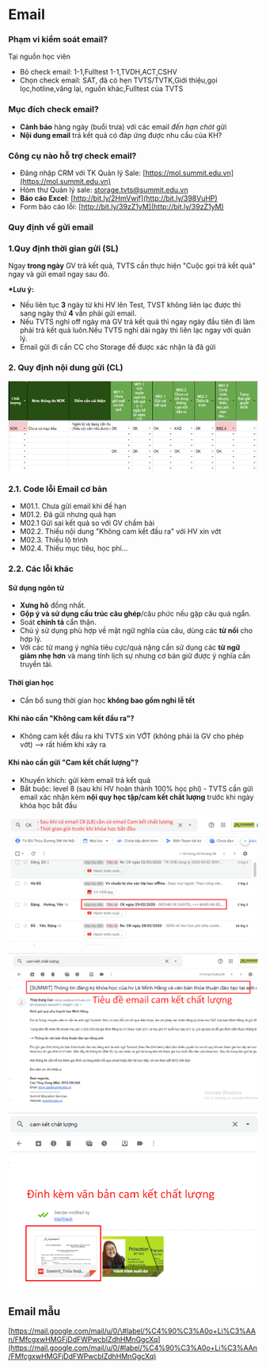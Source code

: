 # Email

### Phạm vi kiểm soát email?

Tại nguồn học viên

* Bỏ check email: 1-1,Fulltest 1-1,TVDH,ACT,CSHV
* Chọn check email: SAT, đã có hẹn TVTS/TVTK,Giới thiệu,gọi lọc,hotline,vãng lại, nguồn khác,Fulltest của TVTS

### Mục đích check email?

* **Cảnh báo** hàng ngày \(buổi trưa\) với các email _đến hạn chót_ gửi
* **Nội dung email** trả kết quả có đáp ứng được nhu cầu của KH?

### Công cụ nào hỗ trợ check email?

* Đăng nhập CRM với TK Quản lý Sale: [https://mol.summit.edu.vn](https://mol.summit.edu.vn)
* Hòm thư Quản lý sale: storage.tvts@summit.edu.vn
* **Báo cáo Excel**: [http://bit.ly/2HmVwjf](http://bit.ly/398VuHP)
* Form báo cáo lỗi: [http://bit.ly/39zZ1yM](http://bit.ly/39zZ1yM)

### **Quy định về gửi email**

### 1.Quy định thời gian gửi \(SL\)

Ngay **trong ngày** GV trả kết quả, TVTS cần thực hiện "Cuộc gọi trả kết quả" ngay và gửi email ngay sau đó.

**\*Lưu ý:**

* Nếu liên tục **3** ngày từ khi HV lên Test, TVST không liên lạc được thì sang ngày thứ **4** vẫn phải gửi email.
* Nếu TVTS nghỉ off ngày mà GV trả kết quả thì ngay ngày đầu tiên đi làm phải trả kết quả luôn.Nếu TVTS nghỉ dài ngày thì liên lạc ngay với quản lý.
* Email gửi đi cần CC cho Storage để được xác nhận là đã gửi

### 2. Quy định nội dung gửi \(CL\)

![Minh h&#x1ECD;a c&#x1A1; b&#x1EA3;n](../../.gitbook/assets/004.png)

### **2.1. Code lỗi Email cơ bản**

* M01.1. Chưa gửi email khi đế hạn 
* M01.2. Đã gửi nhưng quá hạn 
* M02.1 Gửi sai kết quả so với GV chấm bài
* M02.2. Thiếu nội dung "Không cam kết đầu ra" với HV xin vớt
* M02.3. Thiếu lộ trình
* M02.4. Thiếu mục tiêu, học phí...

### **2.2. Các lỗi khác**

#### **Sử dụng ngôn từ**

* **Xưng hô** đồng nhất.
* **Gộp ý và sử dụng cấu trúc câu ghép**/câu phức nếu gặp câu quá ngắn.  
* Soát **chính tả** cẩn thận.  
* Chú ý sử dụng phù hợp về mặt ngữ nghĩa của câu, dùng các **từ nối** cho hợp lý.  
* Với các từ mang ý nghĩa tiêu cực/quá nặng cần sử dụng các **từ ngữ giảm nhẹ hơn** và mang tính lịch sự nhưng cơ bản giữ được ý nghĩa cần truyền tải.

#### **Thời gian học**

* Cần  bổ sung thời gian học **không bao gồm nghỉ lễ tết**

#### **Khi nào cần "Không cam kết đầu ra"?**

* Không cam kết đầu ra khi TVTS xin VỚT \(không phải là GV cho phép vớt\) --&gt; rất hiếm khi xảy ra

#### **Khi nào cần gửi "Cam kết chất lượng"?**

* Khuyến khích: gửi kèm email trả kết quả
* Bắt buộc: level 8 \(sau khi HV hoàn thành 100% học phí\) - TVTS cần gửi email xác nhận kèm **nội quy học tập/cam kết chất lượng** trước khi ngày khóa học bắt đầu

![HV ho&#xE0;n th&#xE0;nh h&#x1ECD;c ph&#xED;](../../.gitbook/assets/2-3.png)

![TVTS g&#x1EED;i email x&#xE1;c nh&#x1EAD;n](../../.gitbook/assets/3-2.png)

![Email c&#xF3; &#x111;&#xED;nh k&#xE8;m ](../../.gitbook/assets/4-9.png)

## **Email mẫu**

[https://mail.google.com/mail/u/0/\#label/%C4%90%C3%A0o+Li%C3%AAn/FMfcgxwHMGFjDdFWPwcblZdhHMnGgcXq](https://mail.google.com/mail/u/0/#label/%C4%90%C3%A0o+Li%C3%AAn/FMfcgxwHMGFjDdFWPwcblZdhHMnGgcXq)

